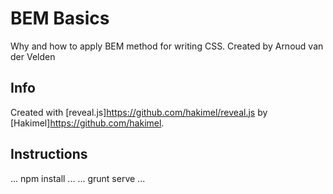 # BEM Basics

Why and how to apply BEM method for writing CSS.
Created by Arnoud van der Velden

## Info
Created with [reveal.js]https://github.com/hakimel/reveal.js by [Hakimel]https://github.com/hakimel.

## Instructions
...
npm install 
...
...
grunt serve 
...